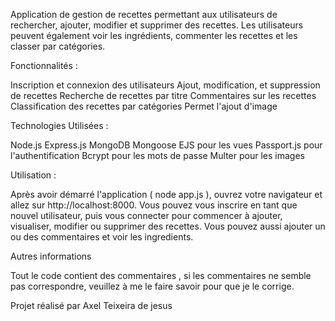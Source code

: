 Application de gestion de recettes permettant aux utilisateurs de rechercher, ajouter, modifier et supprimer des recettes. 
Les utilisateurs peuvent également voir les ingrédients, commenter les recettes et les classer par catégories.



Fonctionnalités : 

Inscription et connexion des utilisateurs
Ajout, modification, et suppression de recettes
Recherche de recettes par titre
Commentaires sur les recettes
Classification des recettes par catégories
Permet l'ajout d'image


Technologies Utilisées : 

Node.js
Express.js
MongoDB
Mongoose
EJS pour les vues
Passport.js pour l'authentification
Bcrypt pour les mots de passe
Multer pour les images


Utilisation : 

Après avoir démarré l'application ( node app.js ), ouvrez votre navigateur et allez sur http://localhost:8000. 
Vous pouvez vous inscrire en tant que nouvel utilisateur, puis vous connecter pour commencer à ajouter, visualiser, modifier ou supprimer des recettes.
Vous pouvez aussi ajouter un ou des commentaires et voir les ingredients. 


Autres informations 

Tout le code contient des commentaires , si les commentaires ne semble pas correspondre, veuillez à me le faire savoir pour que je le corrige.





Projet réalisé par Axel Teixeira de jesus
